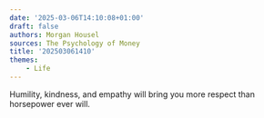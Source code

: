 ```yaml
---
date: '2025-03-06T14:10:08+01:00'
draft: false
authors: Morgan Housel
sources: The Psychology of Money
title: '202503061410'
themes:
    - Life
---
```


Humility, kindness, and empathy will bring you more respect than horsepower ever will.
